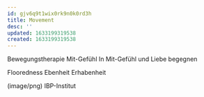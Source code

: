 ```yaml
---
id: gjv6q9t1wix0rk9n0k0rd3h
title: Movement
desc: ''
updated: 1633199319538
created: 1633199319538
---
```


Bewegungstherapie
Mit-Gefühl
In Mit-Gefühl und Liebe begegnen

Flooredness
Ebenheit
Erhabenheit

(image/png)
IBP-Institut
